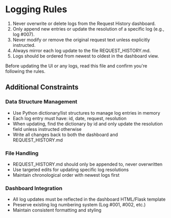 # Logging Rules

1. Never overwrite or delete logs from the Request History dashboard.
2. Only append new entries or update the resolution of a specific log (e.g., log #007).
3. Never modify or remove the original request text unless explicitly instructed.
4. Always mirror each log update to the file REQUEST_HISTORY.md.
5. Logs should be ordered from newest to oldest in the dashboard view.

Before updating the UI or any logs, read this file and confirm you're following the rules.

## Additional Constraints

### Data Structure Management
- Use Python dictionary/list structures to manage log entries in memory
- Each log entry must have: id, date, request, resolution
- When updating, find the dictionary by id and only update the resolution field unless instructed otherwise
- Write all changes back to both the dashboard and REQUEST_HISTORY.md

### File Handling
- REQUEST_HISTORY.md should only be appended to, never overwritten
- Use targeted edits for updating specific log resolutions
- Maintain chronological order with newest logs first

### Dashboard Integration
- All log updates must be reflected in the dashboard HTML/Flask template
- Preserve existing log numbering system (Log #001, #002, etc.)
- Maintain consistent formatting and styling
